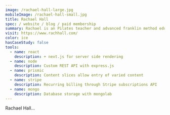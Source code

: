 ```yaml
---
image: /rachael-hall-large.jpg
mobileImage: /rachael-hall-small.jpg
title: Rachael Hall
spec: / website / blog / paid membership
summary: Rachael is an Pilates teacher and advanced franklin method educator helping people access the body of their dreams. I created a bespoke sales website and paid members only courses area which has allowed Rachael to earn automated monthly recurring revenue and focus on providing the most valuable content for her students.
visit: https://www.rachhall.com/
color: ice
hasCaseStudy: false
tools:
  - name: react
    description: + next.js for server side rendering
  - name: node
    description: Custom REST API with express.js
  - name: prismic
    description: Content slices allow entry of varied content
  - name: stripe
    description: Recurring billing through Stripe subscriptions API
  - name: mongo
    description: Database storage with mongolab
---
```


Rachael Hall...
